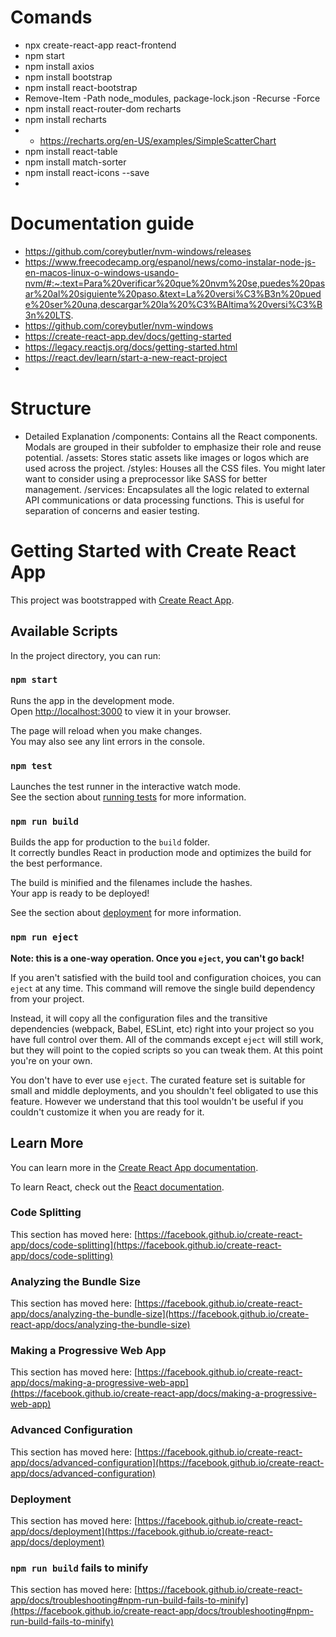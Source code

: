 # Comands

- npx create-react-app react-frontend
- npm start
- npm install axios
- npm install bootstrap
- npm install react-bootstrap
- Remove-Item -Path node_modules, package-lock.json -Recurse -Force
- npm install react-router-dom recharts
- npm install recharts
- - https://recharts.org/en-US/examples/SimpleScatterChart
- npm install react-table
- npm install match-sorter
- npm install react-icons --save
-  


# Documentation guide

- https://github.com/coreybutler/nvm-windows/releases
- https://www.freecodecamp.org/espanol/news/como-instalar-node-js-en-macos-linux-o-windows-usando-nvm/#:~:text=Para%20verificar%20que%20nvm%20se,puedes%20pasar%20al%20siguiente%20paso.&text=La%20versi%C3%B3n%20puede%20ser%20una,descargar%20la%20%C3%BAltima%20versi%C3%B3n%20LTS.
- https://github.com/coreybutler/nvm-windows
- https://create-react-app.dev/docs/getting-started
- https://legacy.reactjs.org/docs/getting-started.html
- https://react.dev/learn/start-a-new-react-project
- 

# Structure 

- Detailed Explanation
    /components: Contains all the React components. Modals are grouped in their subfolder to emphasize their role and reuse potential.
    /assets: Stores static assets like images or logos which are used across the project.
    /styles: Houses all the CSS files. You might later want to consider using a preprocessor like SASS for better management.
    /services: Encapsulates all the logic related to external API communications or data processing functions. This is useful for separation of concerns and easier testing.

# Getting Started with Create React App

This project was bootstrapped with [Create React App](https://github.com/facebook/create-react-app).

## Available Scripts

In the project directory, you can run:

### `npm start`

Runs the app in the development mode.\
Open [http://localhost:3000](http://localhost:3000) to view it in your browser.

The page will reload when you make changes.\
You may also see any lint errors in the console.

### `npm test`

Launches the test runner in the interactive watch mode.\
See the section about [running tests](https://facebook.github.io/create-react-app/docs/running-tests) for more information.

### `npm run build`

Builds the app for production to the `build` folder.\
It correctly bundles React in production mode and optimizes the build for the best performance.

The build is minified and the filenames include the hashes.\
Your app is ready to be deployed!

See the section about [deployment](https://facebook.github.io/create-react-app/docs/deployment) for more information.

### `npm run eject`

**Note: this is a one-way operation. Once you `eject`, you can't go back!**

If you aren't satisfied with the build tool and configuration choices, you can `eject` at any time. This command will remove the single build dependency from your project.

Instead, it will copy all the configuration files and the transitive dependencies (webpack, Babel, ESLint, etc) right into your project so you have full control over them. All of the commands except `eject` will still work, but they will point to the copied scripts so you can tweak them. At this point you're on your own.

You don't have to ever use `eject`. The curated feature set is suitable for small and middle deployments, and you shouldn't feel obligated to use this feature. However we understand that this tool wouldn't be useful if you couldn't customize it when you are ready for it.

## Learn More

You can learn more in the [Create React App documentation](https://facebook.github.io/create-react-app/docs/getting-started).

To learn React, check out the [React documentation](https://reactjs.org/).

### Code Splitting

This section has moved here: [https://facebook.github.io/create-react-app/docs/code-splitting](https://facebook.github.io/create-react-app/docs/code-splitting)

### Analyzing the Bundle Size

This section has moved here: [https://facebook.github.io/create-react-app/docs/analyzing-the-bundle-size](https://facebook.github.io/create-react-app/docs/analyzing-the-bundle-size)

### Making a Progressive Web App

This section has moved here: [https://facebook.github.io/create-react-app/docs/making-a-progressive-web-app](https://facebook.github.io/create-react-app/docs/making-a-progressive-web-app)

### Advanced Configuration

This section has moved here: [https://facebook.github.io/create-react-app/docs/advanced-configuration](https://facebook.github.io/create-react-app/docs/advanced-configuration)

### Deployment

This section has moved here: [https://facebook.github.io/create-react-app/docs/deployment](https://facebook.github.io/create-react-app/docs/deployment)

### `npm run build` fails to minify

This section has moved here: [https://facebook.github.io/create-react-app/docs/troubleshooting#npm-run-build-fails-to-minify](https://facebook.github.io/create-react-app/docs/troubleshooting#npm-run-build-fails-to-minify)
